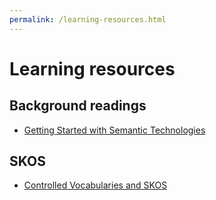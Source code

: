 ```yaml
---
permalink: /learning-resources.html
---
```


# Learning resources

## Background readings
- [Getting Started with Semantic Technologies](https://www.cambridgesemantics.com/blog/semantic-university/intro-semantic-web/)


## SKOS
- [Controlled Vocabularies and SKOS](https://campus.dariah.eu/resource/controlled-vocabularies-and-skos)
